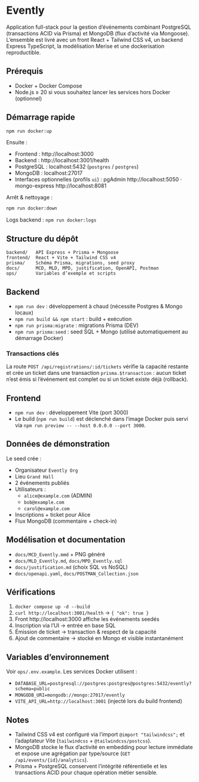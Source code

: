 # Evently

Application full-stack pour la gestion d’événements combinant PostgreSQL (transactions ACID via Prisma) et MongoDB (flux d’activité via Mongoose). L’ensemble est livré avec un front React + Tailwind CSS v4, un backend Express TypeScript, la modélisation Merise et une dockerisation reproductible.

## Prérequis
- Docker + Docker Compose
- Node.js ≥ 20 si vous souhaitez lancer les services hors Docker (optionnel)

## Démarrage rapide
```bash
npm run docker:up
```
Ensuite :
- Frontend : http://localhost:3000
- Backend : http://localhost:3001/health
- PostgreSQL : localhost:5432 (`postgres` / `postgres`)
- MongoDB : localhost:27017
- Interfaces optionnelles (profils `ui`) : pgAdmin http://localhost:5050 · mongo-express http://localhost:8081

Arrêt & nettoyage :
```bash
npm run docker:down
```
Logs backend : `npm run docker:logs`

## Structure du dépôt
```
backend/   API Express + Prisma + Mongoose
frontend/  React + Vite + Tailwind CSS v4
prisma/    Schéma Prisma, migrations, seed proxy
docs/      MCD, MLD, MPD, justification, OpenAPI, Postman
ops/       Variables d’exemple et scripts
```

## Backend
- `npm run dev` : développement à chaud (nécessite Postgres & Mongo locaux)
- `npm run build && npm start` : build + exécution
- `npm run prisma:migrate` : migrations Prisma (DEV)
- `npm run prisma:seed` : seed SQL + Mongo (utilisé automatiquement au démarrage Docker)

### Transactions clés
La route `POST /api/registrations/:id/tickets` vérifie la capacité restante et crée un ticket dans une transaction `prisma.$transaction` : aucun ticket n’est émis si l’événement est complet ou si un ticket existe déjà (rollback).

## Frontend
- `npm run dev` : développement Vite (port 3000)
- Le build (`npm run build`) est déclenché dans l’image Docker puis servi via `npm run preview -- --host 0.0.0.0 --port 3000`.

## Données de démonstration
Le seed crée :
- Organisateur `Evently Org`
- Lieu `Grand Hall`
- 2 événements publiés
- Utilisateurs :
  - `alice@example.com` (ADMIN)
  - `bob@example.com`
  - `carol@example.com`
- Inscriptions + ticket pour Alice
- Flux MongoDB (commentaire + check-in)

## Modélisation et documentation
- `docs/MCD_Evently.mmd` + PNG généré
- `docs/MLD_Evently.md`, `docs/MPD_Evently.sql`
- `docs/justification.md` (choix SQL vs NoSQL)
- `docs/openapi.yaml`, `docs/POSTMAN_Collection.json`

## Vérifications
1. `docker compose up -d --build`
2. `curl http://localhost:3001/health` → `{ "ok": true }`
3. Front http://localhost:3000 affiche les événements seedés
4. Inscription via l’UI → entrée en base SQL
5. Émission de ticket → transaction & respect de la capacité
6. Ajout de commentaire → stocké en Mongo et visible instantanément

## Variables d’environnement
Voir `ops/.env.example`. Les services Docker utilisent :
- `DATABASE_URL=postgresql://postgres:postgres@postgres:5432/evently?schema=public`
- `MONGODB_URI=mongodb://mongo:27017/evently`
- `VITE_API_URL=http://localhost:3001` (injecté lors du build frontend)

## Notes
- Tailwind CSS v4 est configuré via l’import `@import "tailwindcss";` et l’adaptateur Vite (`tailwindcss` + `@tailwindcss/postcss`).
- MongoDB stocke le flux d’activité en embedding pour lecture immédiate et expose une agrégation par type/source (`GET /api/events/{id}/analytics`).
- Prisma + PostgreSQL conservent l’intégrité référentielle et les transactions ACID pour chaque opération métier sensible.
